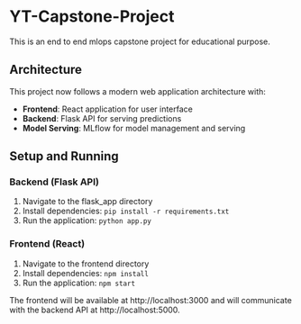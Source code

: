 # YT-Capstone-Project
This is an end to end mlops capstone project for educational purpose.

## Architecture
This project now follows a modern web application architecture with:
- **Frontend**: React application for user interface
- **Backend**: Flask API for serving predictions
- **Model Serving**: MLflow for model management and serving

## Setup and Running

### Backend (Flask API)
1. Navigate to the flask_app directory
2. Install dependencies: `pip install -r requirements.txt`
3. Run the application: `python app.py`

### Frontend (React)
1. Navigate to the frontend directory
2. Install dependencies: `npm install`
3. Run the application: `npm start`

The frontend will be available at http://localhost:3000 and will communicate with the backend API at http://localhost:5000.